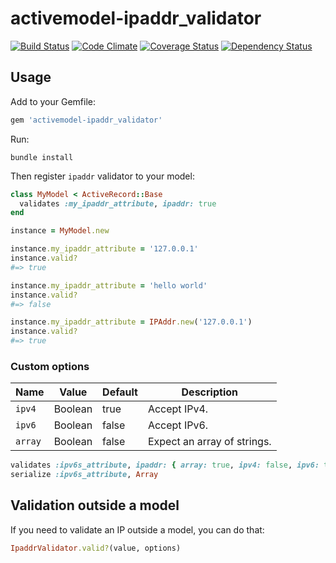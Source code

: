 # activemodel-ipaddr_validator

[![Build Status](https://travis-ci.org/yuku-t/activemodel-ipaddr_validator.svg?branch=master)](https://travis-ci.org/yuku-t/activemodel-ipaddr_validator)
[![Code Climate](https://codeclimate.com/github/yuku-t/activemodel-ipaddr_validator/badges/gpa.svg)](https://codeclimate.com/github/yuku-t/activemodel-ipaddr_validator)
[![Coverage Status](https://coveralls.io/repos/yuku-t/activemodel-ipaddr_validator/badge.svg)](https://coveralls.io/r/yuku-t/activemodel-ipaddr_validator)
[![Dependency Status](https://gemnasium.com/yuku-t/activemodel-ipaddr_validator.svg)](https://gemnasium.com/yuku-t/activemodel-ipaddr_validator)

## Usage

Add to your Gemfile:

```rb
gem 'activemodel-ipaddr_validator'
```

Run:

```
bundle install
```

Then register `ipaddr` validator to your model:

```rb
class MyModel < ActiveRecord::Base
  validates :my_ipaddr_attribute, ipaddr: true
end

instance = MyModel.new

instance.my_ipaddr_attribute = '127.0.0.1'
instance.valid?
#=> true

instance.my_ipaddr_attribute = 'hello world'
instance.valid?
#=> false

instance.my_ipaddr_attribute = IPAddr.new('127.0.0.1')
instance.valid?
#=> true
```

### Custom options

Name    | Value   | Default | Description
--------|---------|---------|-------------------------------------
`ipv4`  | Boolean | true    | Accept IPv4.
`ipv6`  | Boolean | false   | Accept IPv6.
`array` | Boolean | false   | Expect an array of strings.

```rb
validates :ipv6s_attribute, ipaddr: { array: true, ipv4: false, ipv6: true }
serialize :ipv6s_attribute, Array
```

## Validation outside a model

If you need to validate an IP outside a model, you can do that:

```rb
IpaddrValidator.valid?(value, options)
```
